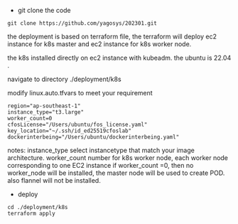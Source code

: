 - git clone the code

```
git clone https://github.com/yagosys/202301.git

```

the deployment is based on terraform file, the terraform will deploy ec2 instance for k8s master and ec2 instance for k8s worker node.

the k8s installed directly on ec2 instance  with kubeadm. the ubuntu is 22.04 .

navigate to directory 
./deployment/k8s

modify linux.auto.tfvars to meet your requirement

```
region="ap-southeast-1"
instance_type="t3.large"
worker_count=0
cfosLicense="/Users/ubuntu/fos_license.yaml"
key_location="~/.ssh/id_ed25519cfoslab"
dockerinterbeing="/Users/ubuntu/dockerinterbeing.yaml"
```

notes:
instance_type 
select instancetype that match your image architecture.
worker_count
number for k8s worker node, each worker node corresponding to one EC2 instance
if worker_count =0, then no worker_node will be installed, the master node will be used to create POD. also flannel will not be installed.

- deploy

```
cd ./deployment/k8s
terraform apply
```
